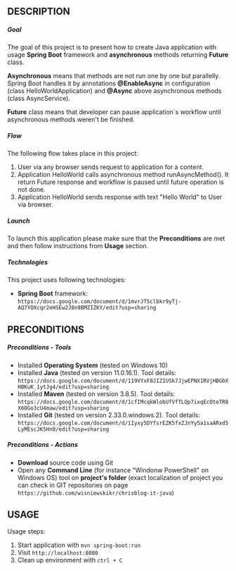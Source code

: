 DESCRIPTION
-----------

##### Goal
The goal of this project is to present how to create Java application with usage **Spring Boot** framework and **asynchronous** methods returning **Future** class.

**Asynchronous** means that methods are not run one by one but parallelly. Spring Boot handles it by annotations **@EnableAsync** in configuration (class HelloWorldApplication) and **@Async** above asynchronous methods (class AsyncService).  

**Future** class means that developer can pause application`s workflow until asynchronous methods weren't be finished.

##### Flow
The following flow takes place in this project:
1. User via any browser sends request to application for a content.
1. Application HelloWorld calls asynchronous method runAsyncMethod(). It return Future response and workflow is paused until future operation is not done.
1. Application HelloWorld sends response with text "Hello World" to User via browser.

##### Launch
To launch this application please make sure that the **Preconditions** are met and then follow instructions from **Usage** section.

##### Technologies
This project uses following technologies:
* **Spring Boot** framework: `https://docs.google.com/document/d/1mvrJT5clbkr9yTj-AQ7YOXcqr2eHSEw2J8n9BMZIZKY/edit?usp=sharing`


PRECONDITIONS
-------------

##### Preconditions - Tools
* Installed **Operating System** (tested on Windows 10)
* Installed **Java** (tested on version 11.0.16.1). Tool details: `https://docs.google.com/document/d/119VYxF8JIZIUSk7JjwEPNX1RVjHBGbXHBKuK_1ytJg4/edit?usp=sharing`
* Installed **Maven** (tested on version 3.8.5). Tool details: `https://docs.google.com/document/d/1cfIMcqkWlobUfVfTLQp7ixqEcOtoTR8X6OGo3cU4maw/edit?usp=sharing`
* Installed **Git** (tested on version 2.33.0.windows.2). Tool details: `https://docs.google.com/document/d/1Iyxy5DYfsrEZK5fxZJnYy5a1saARxd5LyMEscJKSHn0/edit?usp=sharing`


##### Preconditions - Actions
* **Download** source code using Git 
* Open any **Command Line** (for instance "Windonw PowerShell" on Windows OS) tool on **project's folder** (exact localization of project you can check in GIT repositories on page `https://github.com/wisniewskikr/chrisblog-it-java`)


USAGE
-----

Usage steps:
1. Start application with `mvn spring-boot:run`
2. Visit `http://localhost:8080`
3. Clean up environment with `ctrl + C`